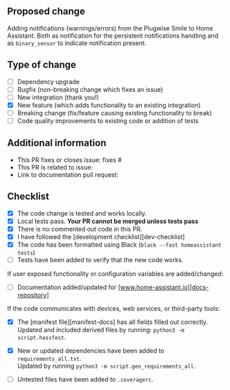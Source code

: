 ## Proposed change
Adding notifications (warnings/errors) from the Plugwise Smile to Home Assistant.
Both as notification for the persistent notifications handling and as `binary_sensor` to indicate notification present.

## Type of change

- [ ] Dependency upgrade
- [ ] Bugfix (non-breaking change which fixes an issue)
- [ ] New integration (thank you!)
- [x] New feature (which adds functionality to an existing integration)
- [ ] Breaking change (fix/feature causing existing functionality to break)
- [ ] Code quality improvements to existing code or addition of tests

## Additional information

- This PR fixes or closes issue: fixes #
- This PR is related to issue: 
- Link to documentation pull request: 

## Checklist

- [x] The code change is tested and works locally.
- [x] Local tests pass. **Your PR cannot be merged unless tests pass**
- [x] There is no commented out code in this PR.
- [x] I have followed the [development checklist][dev-checklist]
- [x] The code has been formatted using Black (`black --fast homeassistant tests`)
- [ ] Tests have been added to verify that the new code works.

If user exposed functionality or configuration variables are added/changed:

- [ ] Documentation added/updated for [www.home-assistant.io][docs-repository]

If the code communicates with devices, web services, or third-party tools:

- [x] The [manifest file][manifest-docs] has all fields filled out correctly.  
      Updated and included derived files by running: `python3 -m script.hassfest`.
- [x] New or updated dependencies have been added to `requirements_all.txt`.  
      Updated by running `python3 -m script.gen_requirements_all`.
- [ ] Untested files have been added to `.coveragerc`.

